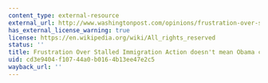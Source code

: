 ```yaml
---
content_type: external-resource
external_url: http://www.washingtonpost.com/opinions/frustration-over-stalled-immigration-action-doesnt-mean-obama-can-act-unilaterally/2014/08/05/9c7bc1c6-1c1c-11e4-ae54-0cfe1f974f8a_story.html
has_external_license_warning: true
license: https://en.wikipedia.org/wiki/All_rights_reserved
status: ''
title: Frustration Over Stalled Immigration Action doesn't mean Obama can act Unilaterally
uid: cd3e9404-f107-44a0-b016-4b13ee47e2c5
wayback_url: ''
---
```

